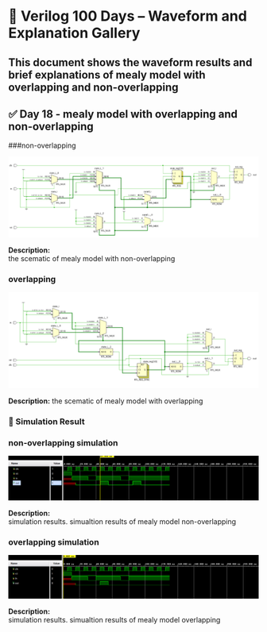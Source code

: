 
# 📘 Verilog 100 Days – Waveform and Explanation Gallery

This document shows the waveform results and brief explanations of mealy model with overlapping and non-overlapping
---

## ✅ Day 18 - mealy model with overlapping and non-overlapping

 ###non-overlapping

![mealy model non-overlapping](./images/non_overlapping_schematic.png)

**Description:**  
  the scematic of  mealy model with non-overlapping


###  overlapping

![mealy model overlapping](./images/overlapping_schematic.png)

**Description:** 
 the scematic of mealy model with overlapping 


### 🔬 Simulation Result

### non-overlapping simulation

![Simulation Waveform](./images/non_overlapping_sim.png)

**Description:**  
simulation results.
simualtion results of mealy model non-overlapping

### overlapping simulation
![Simulation Waveform](./images/overlapping_sim.png)

**Description:**  
simulation results.
simualtion results of mealy model overlapping
